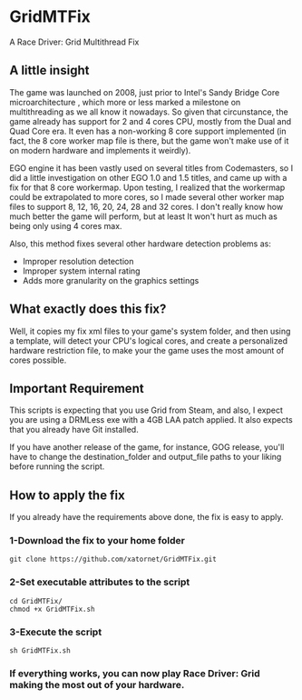 # GridMTFix
A Race Driver: Grid Multithread Fix

## A little insight
The game was launched on 2008, just prior to Intel's Sandy Bridge Core microarchitecture , which more or less marked a milestone on multithreading as we all know it nowadays.
So given that circunstance, the game already has support for 2 and 4 cores CPU, mostly from the Dual and Quad Core era. It even has a non-working 8 core support implemented (in fact, the 8 core worker map file is there, but the game won't make use of it on modern hardware and implements it weirdly).

EGO engine it has been vastly used on several titles from Codemasters, so I did a little investigation on other EGO 1.0 and 1.5 titles, and came up with a fix for that 8 core workermap.
Upon testing, I realized that the workermap could be extrapolated to more cores, so I made several other worker map files to support 8, 12, 16, 20, 24, 28 and 32 cores. I don't really know how much better the game will perform, but at least It won't hurt as much as being only using 4 cores max.

Also, this method fixes several other hardware detection problems as:
- Improper resolution detection
- Improper system internal rating
- Adds more granularity on the graphics settings

## What exactly does this fix?
Well, it copies my fix xml files to your game's system folder, and then using a template, will detect your CPU's logical cores, and create a personalized hardware restriction file, to make your the game uses the most amount of cores possible.

## Important Requirement
This scripts is expecting that you use Grid from Steam, and also, I expect you are using a DRMLess exe with a 4GB LAA patch applied.
It also expects that you already have Git installed.

If you have another release of the game, for instance, GOG release, you'll have to change the destination_folder and output_file paths to your liking before running the script.

## How to apply the fix
If you already have the requirements above done, the fix is easy to apply.

### 1-Download the fix to your home folder
```
git clone https://github.com/xatornet/GridMTFix.git
```

### 2-Set executable attributes to the script
```
cd GridMTFix/
chmod +x GridMTFix.sh
```

### 3-Execute the script
```
sh GridMTFix.sh
```
### If everything works, you can now play Race Driver: Grid making the most out of your hardware.
